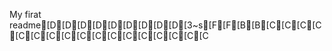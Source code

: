My firat readme[D[D[D[D[D[D[D[D[D[3~s[F[F[B[B[C[C[C[C[C[C[C[C[C[C[C[C[C[C[C[C[C

